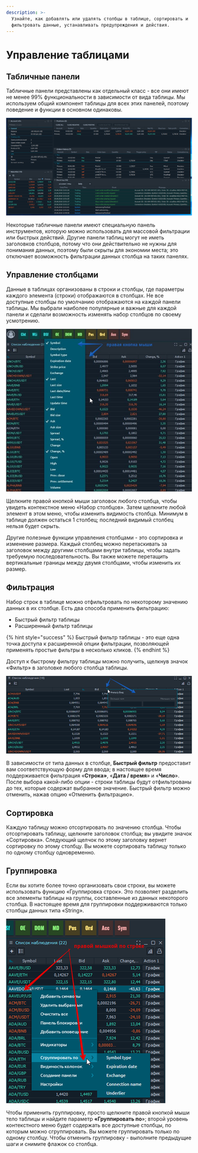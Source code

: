 ```yaml
---
description: >-
  Узнайте, как добавлять или удалять столбцы в таблице, сортировать и
  фильтровать данные, устанавливать предупреждения и действия.
---
```


# Управление таблицами

## Табличные панели

Табличные панели представлены как отдельный класс - все они имеют не менее 99% функциональности в зависимости от вида таблицы. Мы используем общий компонент таблицы для всех этих панелей, поэтому поведение и функции в основном одинаковы.

![&#x41F;&#x440;&#x438;&#x43C;&#x435;&#x440; &#x442;&#x430;&#x431;&#x43B;&#x438;&#x447;&#x43D;&#x44B;&#x445; &#x43F;&#x430;&#x43D;&#x435;&#x43B;&#x435;&#x439;](../.gitbook/assets/tablepanels.png)

Некоторые табличные панели имеют специальную панель инструментов, которую можно использовать для массовой фильтрации или быстрых действий. Другие панели таблиц могут не иметь заголовков столбцов, потому что они действительно не нужны для понимания данных, поэтому были скрыты для экономии места; это отключает возможность фильтрации данных столбца на таких панелях.

## Управление столбцами

Данные в таблицах организованы в строки и столбцы, где параметры каждого элемента \(строки\) отображаются в столбцах. Не все доступные столбцы по умолчанию отображаются на каждой панели таблицы. Мы выбрали наиболее популярные и важные для каждой панели и сделали возможность изменять набор столбцов по своему усмотрению.

![](../.gitbook/assets/kolonki-po-umolchaniyu.jpg)

Щелкните правой кнопкой мыши заголовок любого столбца, чтобы увидеть контекстное меню «Набор столбцов». Затем щелкните любой элемент в этом меню, чтобы изменить видимость столбца. Минимум в таблице должен остаться 1 столбец; последний видимый столбец нельзя будет скрыть.

Другие полезные функции управления столбцами - это сортировка и изменение размера. Каждый столбец можно перетаскивать за заголовок между другими столбцами внутри таблицы, чтобы задать требуемую последовательность. Вы также можете перетащить вертикальные границы между двумя столбцами, чтобы изменить их размер.

## Фильтрация

Набор строк в таблице можно отфильтровать по некоторому значению данных в их столбце. Есть два способа применить фильтрацию:

* Быстрый фильтр таблицы
* Расширенный фильтр таблицы

{% hint style="success" %}
Быстрый фильтр таблицы - это еще одна точка доступа к расширенной опции фильтрации, позволяющей применять простые фильтры в несколько кликов.
{% endhint %}

Доступ к быстрому фильтру таблицы можно получить, щелкнув значок «Фильтр» в заголовке любого столбца таблицы.

![&#x411;&#x44B;&#x441;&#x442;&#x440;&#x430;&#x44F; &#x444;&#x438;&#x43B;&#x44C;&#x442;&#x440;&#x430;&#x446;&#x438;&#x44F; &#x43F;&#x43E; &#x441;&#x442;&#x43E;&#x43B;&#x431;&#x446;&#x443;](../.gitbook/assets/dopolnitelnye-filtry.png)

В зависимости от типа данных в столбце,  **Быстрый фильтр** предоставит вам соответствующую форму для ввода; в настоящее время поддерживается фильтрация «**Строка»**, «**Дата / время**» и «**Число**». После выбора какой-либо опции - строки таблицы будут отфильтрованы до тех, которые содержат выбранное значение. Быстрый фильтр можно отменить, нажав опцию «Отменить фильтрацию».

## Сортировка

Каждую таблицу можно отсортировать по значению столбца. Чтобы отсортировать таблицу, щелкните заголовок столбца; вы увидите значок «Сортировка». Следующий щелчок по этому заголовку вернет сортировку по этому столбцу. Вы можете сортировать таблицу только по одному столбцу одновременно.

## Группировка

Если вы хотите более точно организовать свои строки, вы можете использовать функцию «Группировка строк». Это позволяет разделить все элементы таблицы на группы, составленные из данных некоторого столбца. В настоящее время для группировки поддерживаются только столбцы данных типа «String».

![](../.gitbook/assets/gruppirovka.png)

Чтобы применить группировку, просто щелкните правой кнопкой мыши тело таблицы и найдите параметр **«Группировать по**»; второй уровень контекстного меню будет содержать все доступные столбцы, по которым можно сгруппировать. Вы можете группировать только по одному столбцу. Чтобы отменить группировку - выполните предыдущие шаги и снимите флажок со столбца.

